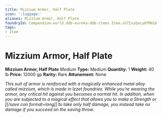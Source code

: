 ```yaml
---
title: Mizzium Armor, Half Plate
icon: ':luggage:'
aliases: Mizzium Armor, Half Plate
foundryId: Compendium.world.ddb-eureka-ddb-items.Item.sG7IxsQacy0fMm1b
tags:
- Item
---
```


# Mizzium Armor, Half Plate

**Mizzium Armor, Half Plate**
_Medium_
**Type:** Medium
**Quantity:** 1
**Weight:** 40 lb
**Price:** 12000 gp
**Rarity:** Rare
**Attunement:** None

*This suit of armor is reinforced with a magically enhanced metal alloy called mizzium, which is made in Izzet foundries. While you’re wearing the armor, any critical hit against you becomes a normal hit. In addition, when you are subjected to a magical effect that allows you to make a Strength or [[/save con format=long]] to take only half damage, you instead take no damage if you succeed on the saving throw.*